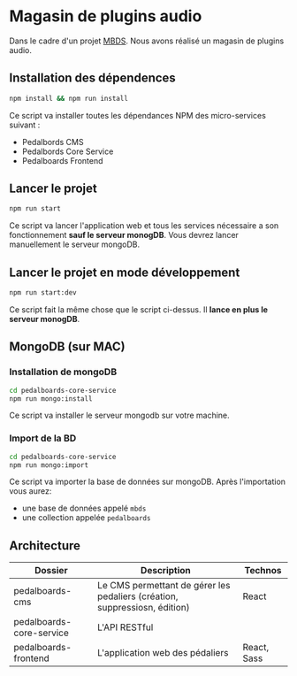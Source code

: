 # Magasin de plugins audio
Dans le cadre d'un projet [MBDS](http://www.mbds-fr.org/). Nous avons réalisé un magasin de plugins audio.

## Installation des dépendences

```bash
npm install && npm run install
```

Ce script va installer toutes les dépendances NPM des micro-services suivant :
* Pedalbords CMS
* Pedalbords Core Service
* Pedalboards Frontend

## Lancer le projet

```bash
npm run start
```

Ce script va lancer l'application web et tous les services nécessaire a son fonctionnement **sauf le serveur monogDB**. Vous devrez lancer manuellement le serveur mongoDB.

## Lancer le projet en mode développement

```bash
npm run start:dev
```

Ce script fait la même chose que le script ci-dessus. Il **lance en plus le serveur monogDB**. 

## MongoDB (sur MAC)

### Installation de mongoDB

```bash
cd pedalboards-core-service 
npm run mongo:install
```

Ce script va installer le serveur mongodb sur votre machine.

### Import de la BD
```bash
cd pedalboards-core-service
npm run mongo:import
```

Ce script va importer la base de données sur mongoDB.
Après l'importation vous aurez:
 - une base de données appelé `mbds`
 - une collection appelée `pedalboards`

## Architecture

| Dossier                  	| Description                                                                  	| Technos     	|
|--------------------------	|------------------------------------------------------------------------------	|-------------	|
| pedalboards-cms          	| Le CMS permettant de gérer  les pedaliers (création,  suppressiosn, édition) 	| React       	|
| pedalboards-core-service 	| L'API RESTful                                                                	|             	|
| pedalboards-frontend     	| L'application web des  pédaliers                                             	| React, Sass 	|